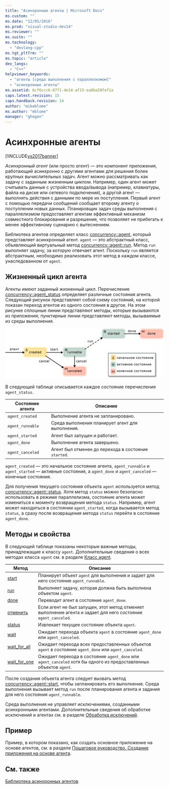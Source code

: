 ```yaml
---
title: "Асинхронные агенты | Microsoft Docs"
ms.custom: ""
ms.date: "12/05/2016"
ms.prod: "visual-studio-dev14"
ms.reviewer: ""
ms.suite: ""
ms.technology: 
  - "devlang-cpp"
ms.tgt_pltfrm: ""
ms.topic: "article"
dev_langs: 
  - "C++"
helpviewer_keywords: 
  - "агенты [среда выполнения с параллелизмом]"
  - "асинхронные агенты"
ms.assetid: 6cf6ccc6-87f1-4e14-af15-ea8ba58fef1a
caps.latest.revision: 15
caps.handback.revision: 14
author: "mikeblome"
ms.author: "mblome"
manager: "ghogen"
---
```

# Асинхронные агенты
[!INCLUDE[vs2017banner](../../assembler/inline/includes/vs2017banner.md)]

*Асинхронный агент* \(или просто *агент*\) — это компонент приложения, работающий асинхронно с другими агентами для решения более крупных вычислительных задач.  Агент можно рассматривать как задачу с заданным жизненным циклом.  Например, один агент может считывать данные с устройства ввода\/вывода \(например, клавиатуры, файла на диске или сетевого подключения\), а другой агент — выполнять действия с данными по мере их поступления.  Первый агент с помощью передачи сообщений сообщает второму агенту о поступлении новых данных.  Планировщик задач среды выполнения с параллелизмом предоставляет агентам эффективный механизм совместного блокирования и разрешения, что позволяет не прибегать к менее эффективному сценарию с вытеснением.  
  
 Библиотека агентов определяет класс [concurrency::agent](../../parallel/concrt/reference/agent-class.md), который представляет асинхронный агент.  `agent` — это абстрактный класс, объявляющий виртуальный метод [concurrency::agent::run](../Topic/agent::run%20Method.md).  Метод `run` выполняет задачу, за которую отвечает агент.  Поскольку `run` является абстрактным, необходимо реализовать этот метод в каждом классе, унаследованном от `agent`.  
  
## Жизненный цикл агента  
 Агенты имеют заданный жизненный цикл.  Перечисление [concurrency::agent\_status](../Topic/agent_status%20Enumeration.md) определяет различные состояния агента.  Следующий рисунок представляет собой схему состояний, на которой показан переход агентов из одного состояния в другое.  На этом рисунке сплошные линии представляют методы, которые вызываются из приложения; пунктирные линии представляют методы, вызываемые из среды выполнения.  
  
 ![Схема состояния агента](../../parallel/concrt/media/agentstate.png "AgentState")  
  
 В следующей таблице описывается каждое состояние перечисления `agent_status`.  
  
|Состояние агента|Описание|  
|----------------------|--------------|  
|`agent_created`|Выполнение агента не запланировано.|  
|`agent_runnable`|Среда выполнения планирует агент для выполнения.|  
|`agent_started`|Агент был запущен и работает.|  
|`agent_done`|Выполнение агента завершено.|  
|`agent_canceled`|Агент был отменен до перехода в состояние `started`.|  
  
 `agent_created` — это начальное состояние агента, `agent_runnable` и `agent_started` — активные состояния, а `agent_done` и `agent_canceled` — конечные состояния.  
  
 Для получения текущего состояния объекта `agent` используется метод [concurrency::agent::status](../Topic/agent::status%20Method.md).  Хотя метод `status` можно безопасно использовать в режиме параллелизма, состояние агента может измениться к моменту возвращения метода `status`.  Например, агент может находиться в состоянии `agent_started`, когда вызывается метод `status`, а сразу после возвращения метода `status` перейти в состояние `agent_done`.  
  
## Методы и свойства  
 В следующей таблице показаны некоторые важные методы, принадлежащие к классу `agent`.  Дополнительные сведения о всех методах класса `agent` см. в разделе [Класс agent](../../parallel/concrt/reference/agent-class.md).  
  
|Метод|Описание|  
|-----------|--------------|  
|[start](../Topic/agent::start%20Method.md)|Планирует объект `agent` для выполнения и задает для него состояние `agent_runnable`.|  
|[run](../Topic/agent::run%20Method.md)|Выполняет задачу, которая должна быть выполнена объектом `agent`.|  
|[done](../Topic/agent::done%20Method.md)|Переводит агент в состояние `agent_done`.|  
|[отменить](../Topic/agent::cancel%20Method.md)|Если агент не был запущен, этот метод отменяет выполнение агента и задает для него состояние `agent_canceled`.|  
|[status](../Topic/agent::status%20Method.md)|Извлекает текущее состояние объекта `agent`.|  
|[wait](../Topic/agent::wait%20Method.md)|Ожидает перехода объекта `agent` в состояние `agent_done` или `agent_canceled`.|  
|[wait\_for\_all](../Topic/agent::wait_for_all%20Method.md)|Ожидает перехода всех предоставленных объектов `agent` в состояние `agent_done` или `agent_canceled`.|  
|[wait\_for\_one](../Topic/agent::wait_for_one%20Method.md)|Ожидает перехода в состояние `agent_done` или `agent_canceled` хотя бы одного из предоставленных объектов `agent`.|  
  
 После создания объекта агента следует вызвать метод [concurrency::agent::start](../Topic/agent::start%20Method.md), чтобы запланировать его выполнение.  Среда выполнения вызывает метод `run` после планирования агента и задания для него состояния `agent_runnable`.  
  
 Среда выполнения не управляет исключениями, созданными асинхронными агентами.  Дополнительные сведения об обработке исключений и агентах см. в разделе [Обработка исключений](../Topic/Exception%20Handling%20in%20the%20Concurrency%20Runtime.md).  
  
## Пример  
 Пример, в котором показано, как создать основное приложение на основе агентов, см. в разделе [Пошаговое руководство. Создание приложения на основе агента](../../parallel/concrt/walkthrough-creating-an-agent-based-application.md).  
  
## См. также  
 [Библиотека асинхронных агентов](../../parallel/concrt/asynchronous-agents-library.md)